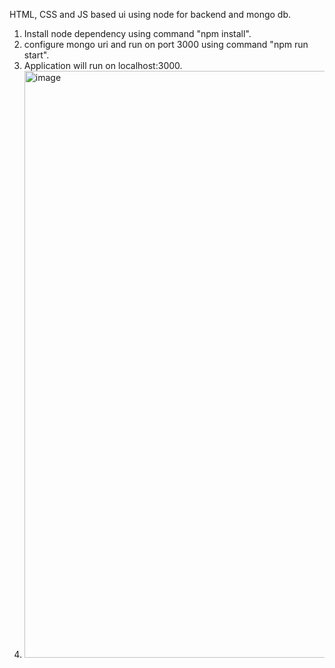 HTML, CSS and JS based ui using node for backend and mongo db.

1. Install node dependency using command "npm install".
2. configure mongo uri and run on port 3000 using command "npm run start".
3. Application will run on localhost:3000.
4. <img width="939" alt="image" src="https://github.com/supriyayadav221/submission/assets/37809743/a078aae8-7f26-421b-949b-4ac9afe79122">

